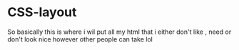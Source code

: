 # CSS-layout

So basically this is where i wil put all my html that i either don't like  , need or don't look nice 
however other people can take lol 
